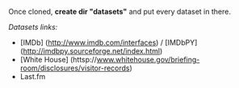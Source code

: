 Once cloned, **create dir "datasets"** and put every dataset in there.

*Datasets links:*
 * [IMDb] (http://www.imdb.com/interfaces) / [IMDbPY] (http://imdbpy.sourceforge.net/index.html)
 * [White House] (httsp://www.whitehouse.gov/briefing-room/disclosures/visitor-records)
 * Last.fm
 
